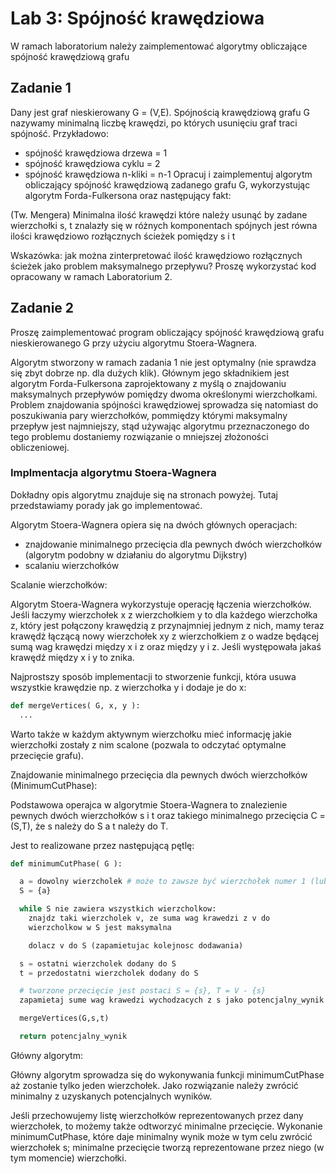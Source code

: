 # Lab 3: Spójność krawędziowa
W ramach laboratorium należy zaimplementować algorytmy obliczające spójność krawędziową grafu

## Zadanie 1
Dany jest graf nieskierowany G = (V,E). Spójnością krawędziową grafu G nazywamy minimalną liczbę krawędzi, po których usunięciu graf traci spójność. Przykładowo:

- spójność krawędziowa drzewa = 1
- spójność krawędziowa cyklu = 2
- spójność krawędziowa n-kliki = n-1
Opracuj i zaimplementuj algorytm obliczający spójność krawędziową zadanego grafu G, wykorzystując algorytm Forda-Fulkersona oraz następujący fakt:

(Tw. Mengera) Minimalna ilość krawędzi które należy usunąć by zadane wierzchołki s, t znalazły się w różnych komponentach spójnych jest równa ilości krawędziowo rozłącznych ścieżek pomiędzy s i t

Wskazówka: jak można zinterpretować ilość krawędziowo rozłącznych ścieżek jako problem maksymalnego przepływu? Proszę wykorzystać kod opracowany w ramach Laboratorium 2.

## Zadanie 2
Proszę zaimplementować program obliczający spójność krawędziową grafu nieskierowanego G przy użyciu algorytmu Stoera-Wagnera.

Algorytm stworzony w ramach zadania 1 nie jest optymalny (nie sprawdza się zbyt dobrze np. dla dużych klik). Głównym jego składnikiem jest algorytm Forda-Fulkersona zaprojektowany z myślą o znajdowaniu maksymalnych przepływów pomiędzy dwoma określonymi wierzchołkami. Problem znajdowania spójności krawędziowej sprowadza się natomiast do poszukiwania pary wierzchołków, pommiędzy którymi maksymalny przepływ jest najmniejszy, stąd używając algorytmu przeznaczonego do tego problemu dostaniemy rozwiązanie o mniejszej złożoności obliczeniowej.

### Implmentacja algorytmu Stoera-Wagnera
Dokładny opis algorytmu znajduje się na stronach powyżej. Tutaj przedstawiamy porady jak go implementować.

Algorytm Stoera-Wagnera opiera się na dwóch głównych operacjach:

- znajdowanie minimalnego przecięcia dla pewnych dwóch wierzchołków (algorytm podobny w działaniu do algorytmu Dijkstry)
- scalaniu wierzchołków
  
Scalanie wierzchołków:

Algorytm Stoera-Wagnera wykorzystuje operację łączenia wierzchołków. Jeśli łaczymy wierzchołek x z wierzchołkiem y to dla każdego wierzchołka z, który jest połączony krawędzią z przynajmniej jednym z nich, mamy teraz krawędż łączącą nowy wierzchołek xy z wierzchołkiem z o wadze będącej sumą wag krawędzi między x i z oraz między y i z. Jeśli występowała jakaś krawędź między x i y to znika.

Najprostszy sposób implementacji to stworzenie funkcji, która usuwa wszystkie krawędzie np. z wierzchołka y i dodaje je do x:
```python
def mergeVertices( G, x, y ):
  ...
```
Warto także w każdym aktywnym wierzchołku mieć informację jakie wierzchołki zostały z nim scalone (pozwala to odczytać optymalne przecięcie grafu).

Znajdowanie minimalnego przecięcia dla pewnych dwóch wierzchołków (MinimumCutPhase):

Podstawowa operajca w algorytmie Stoera-Wagnera to znalezienie pewnych dwóch wierzchołków s i t oraz takiego minimalnego przecięcia C = (S,T), że s należy do S a t należy do T.

Jest to realizowane przez następującą pętlę:
```python
def minimumCutPhase( G ):

  a = dowolny wierzcholek # może to zawsze być wierzchołek numer 1 (lub 0 po przenumerowaniu)
  S = {a}

  while S nie zawiera wszystkich wierzcholkow:
    znajdz taki wierzcholek v, ze suma wag krawedzi z v do
    wierzcholkow w S jest maksymalna

    dolacz v do S (zapamietujac kolejnosc dodawania)

  s = ostatni wierzcholek dodany do S
  t = przedostatni wierzcholek dodany do S

  # tworzone przecięcie jest postaci S = {s}, T = V - {s}
  zapamietaj sume wag krawedzi wychodzacych z s jako potencjalny_wynik

  mergeVertices(G,s,t)

  return potencjalny_wynik
```
Główny algorytm:

Główny algorytm sprowadza się do wykonywania funkcji minimumCutPhase aż zostanie tylko jeden wierzchołek. Jako rozwiązanie należy zwrócić minimalny z uzyskanych potencjalnych wyników.

Jeśli przechowujemy listę wierzchołków reprezentowanych przez dany wierzchołek, to możemy także odtworzyć minimalne przecięcie. Wykonanie minimumCutPhase, które daje minimalny wynik może w tym celu zwrócić wierzchołek s; minimalne przecięcie tworzą reprezentowane przez niego (w tym momencie) wierzchołki.
